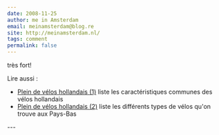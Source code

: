 ```yaml
---
date: 2008-11-25
author: me in Amsterdam
email: meinamsterdam@blog.re
site: http://meinamsterdam.nl/
tags: comment
permalink: false
---
```


<p> très fort!</p>
<p>Lire aussi&nbsp;:</p>
<ul>
<li><a href="https://meinamsterdam.nl/plein-de-velos-hollandais/">Plein de vélos hollandais (1)</a> liste les caractéristiques communes des vélos hollandais</li>
<li><a href="https://meinamsterdam.nl/plein-de-velos/">Plein de vélos hollandais (2)</a> liste les différents types de vélos qu'on trouve aux Pays-Bas</li>
</ul>
---